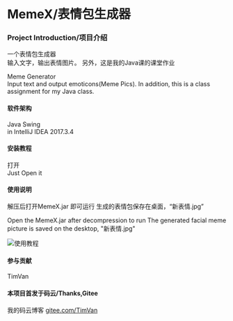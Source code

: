 # MemeX/表情包生成器

### Project Introduction/项目介绍
一个表情包生成器  
输入文字，输出表情图片。
另外，这是我的Java课的课堂作业  

Meme Generator  
Input text and output emoticons(Meme Pics).
 In addition, this is a class assignment for my Java class. 

#### 软件架构
Java Swing  
in IntelliJ IDEA 2017.3.4 


#### 安装教程
打开  
Just Open it 

#### 使用说明
解压后打开MemeX.jar 即可运行
生成的表情包保存在桌面，“新表情.jpg”  

Open the MemeX.jar after decompression to run
The generated facial meme picture is saved on the desktop, "新表情.jpg"

![使用教程](https://gitee.com/uploads/images/2018/0522/154533_c8ac7769_1464254.jpeg "TIM图片20180522154436.jpg")

#### 参与贡献
TimVan


#### 本项目首发于码云/Thanks,Gitee
我的码云博客 [gitee.com/TimVan](https://gitee.com/TimVan)

